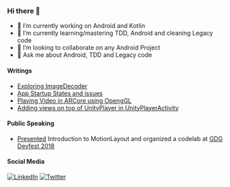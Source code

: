 ### Hi there 👋

- 🔭 I’m currently working on Android and Kotlin
- 🌱 I’m currently learning/mastering TDD, Android and cleaning Legacy code
- 👯 I’m looking to collaborate on any Android Project
- 💬 Ask me about Android, TDD and Legacy code

#### Writings
* [Exploring ImageDecoder](https://medium.com/nosort/a-class-for-converting-encoded-images-like-png-jpeg-webp-gif-or-heif-into-drawable-or-6a7219319abc)
* [App Startup States and issues](https://medium.com/nosort/users-expect-apps-to-be-responsive-and-fast-to-launch-c98238e743c1)
* [Playing Video in ARCore using OpengGL](https://medium.com/nosort/playing-video-in-arcore-using-openggl-a81ff62f7a6d)
* [Adding views on top of UnityPlayer in UnityPlayerActivity](https://medium.com/nosort/adding-views-on-top-of-unityplayer-in-unityplayeractivity-e76240799c82)

#### Public Speaking
* [Presented](https://speakerdeck.com/balusangem/introduction-to-motionlayout) Introduction to MotionLayout and organized a codelab at [GDG Devfest 2018](https://sessionize.com/devfesthyd18/)
#### Social Media
[![LinkedIn](https://img.shields.io/badge/-LinkedIn-blue?style=for-the-badge&logo=Linkedin&logoColor=white)](https://www.linkedin.com/in/sbkcse/)
[![Twitter](https://img.shields.io/badge/-Twitter-blue?style=for-the-badge&logo=twitter&logoColor=white)](https://twitter.com/sbkurs)
